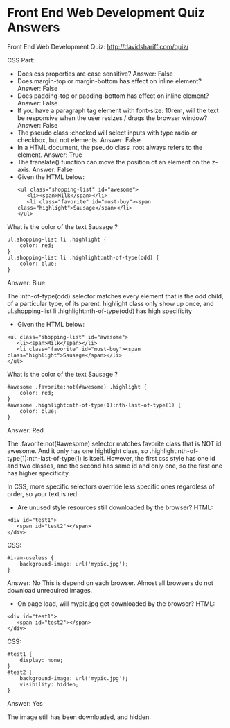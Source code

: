 # Front End Web Development Quiz Answers
Front End Web Development Quiz: http://davidshariff.com/quiz/

CSS Part:
- Does css properties are case sensitive? Answer: False
- Does margin-top or margin-bottom has effect on inline element? Answer: False
- Does padding-top or padding-bottom has effect on inline element? Answer: False
- If you have a paragraph tag element with font-size: 10rem, will the text be responsive when the user resizes / drags the browser window? Answer: False
- The pseudo class :checked will select inputs with type radio or checkbox, but not elements. Answer: False
- In a HTML document, the pseudo class :root always refers to the element. Answer: True
- The translate() function can move the position of an element on the z-axis. Answer: False
- Given the HTML below:
   ```
   <ul class="shopping-list" id="awesome">
      <li><span>Milk</span></li>
      <li class="favorite" id="must-buy"><span class="highlight">Sausage</span></li>
   </ul>
   ```
What is the color of the text Sausage ?
```
ul.shopping-list li .highlight {
    color: red;
}
ul.shopping-list li .highlight:nth-of-type(odd) {
    color: blue;
}
```
Answer: Blue

The :nth-of-type(odd) selector matches every element that is the odd child, of a particular type, of its parent.
highlight class only show up once, and ul.shopping-list li .highlight:nth-of-type(odd) has high specificity

- Given the HTML below:
```
<ul class="shopping-list" id="awesome">
   <li><span>Milk</span></li>
   <li class="favorite" id="must-buy"><span class="highlight">Sausage</span></li>
</ul>
```
What is the color of the text Sausage ?
```
#awesome .favorite:not(#awesome) .highlight {
    color: red;
}
#awesome .highlight:nth-of-type(1):nth-last-of-type(1) {
    color: blue;
}
```
Answer: Red

The .favorite:not(#awesome) selector matches favorite class that is NOT id awesome.
And it only has one hightlight class, so .highlight:nth-of-type(1):nth-last-of-type(1) is itself.
However, the first css style has one id and two classes, and the second has same id and only one, so the first one has higher specificity.

In CSS, more specific selectors override less specific ones regardless of order, so your text is red.

- Are unused style resources still downloaded by the browser?
HTML:
```
<div id="test1">
   <span id="test2"></span>
</div>
```
CSS:
```
#i-am-useless {
    background-image: url('mypic.jpg');
}
```
Answer: No
This is depend on each browser. Almost all browsers do not download unrequired images. 

- On page load, will mypic.jpg get downloaded by the browser?
HTML:
```
<div id="test1">
   <span id="test2"></span>
</div>
```
CSS:
```
#test1 {
    display: none;
}
#test2 {
    background-image: url('mypic.jpg');
    visibility: hidden;
}
```
Answer: Yes

The image still has been downloaded, and hidden.
